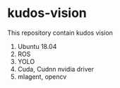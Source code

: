 # kudos-vision
This repository contain kudos vision 
1. Ubuntu 18.04  
2. ROS 
3. YOLO 
4. Cuda, Cudnn nvidia driver 
5. mlagent, opencv
